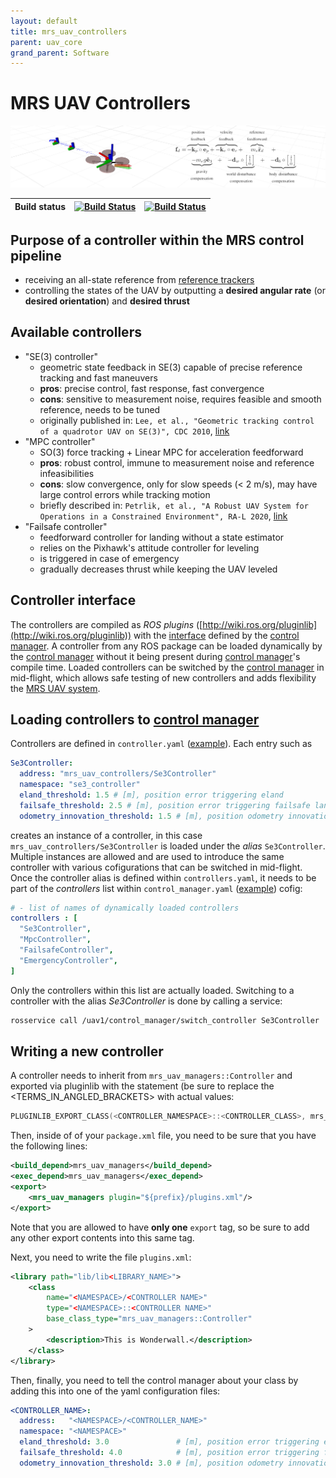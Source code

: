 ```yaml
---
layout: default
title: mrs_uav_controllers
parent: uav_core
grand_parent: Software
---
```

# MRS UAV Controllers

![](fig/thumbnail.jpg)

| Build status | [![Build Status](https://github.com/ctu-mrs/mrs_uav_controllers/workflows/Melodic/badge.svg)](https://github.com/ctu-mrs/mrs_uav_controllers/actions) | [![Build Status](https://github.com/ctu-mrs/mrs_uav_controllers/workflows/Noetic/badge.svg)](https://github.com/ctu-mrs/mrs_uav_controllers/actions) |
|--------------|-------------------------------------------------------------------------------------------------------------------------------------------------------|------------------------------------------------------------------------------------------------------------------------------------------------------|

## Purpose of a controller within the MRS control pipeline

* receiving an all-state reference from [reference trackers](https://github.com/ctu-mrs/mrs_uav_trackers)
* controlling the states of the UAV by outputting a **desired angular rate** (or **desired orientation**) and **desired thrust**

## Available controllers

* "SE(3) controller"
  * geometric state feedback in SE(3) capable of precise reference tracking and fast maneuvers
  * **pros**: precise control, fast response, fast convergence
  * **cons**: sensitive to measurement noise, requires feasible and smooth reference, needs to be tuned
  * originally published in: `Lee, et al., "Geometric tracking control of a quadrotor UAV on SE(3)", CDC 2010`, [link](https://ieeexplore.ieee.org/abstract/document/5717652)
* "MPC controller"
  * SO(3) force tracking + Linear MPC for acceleration feedforward
  * **pros**: robust control, immune to measurement noise and reference infeasibilities
  * **cons**: slow convergence, only for slow speeds (< 2 m/s), may have large control errors while tracking motion
  * briefly described in: `Petrlik, et al., "A Robust UAV System for Operations in a Constrained Environment", RA-L 2020`, [link](https://ieeexplore.ieee.org/abstract/document/8979150)
* "Failsafe controller"
  * feedforward controller for landing without a state estimator
  * relies on the Pixhawk's attitude controller for leveling
  * is triggered in case of emergency
  * gradually decreases thrust while keeping the UAV leveled

## Controller interface

The controllers are compiled as *ROS plugins* ([http://wiki.ros.org/pluginlib](http://wiki.ros.org/pluginlib)) with the [interface](https://github.com/ctu-mrs/mrs_uav_managers/blob/master/include/mrs_uav_managers/controller.h) defined by the [control manager](https://github.com/ctu-mrs/mrs_uav_managers).
A controller from any ROS package can be loaded dynamically by the [control manager](https://github.com/ctu-mrs/mrs_uav_managers) without it being present during [control manager](https://github.com/ctu-mrs/mrs_uav_managers)'s compile time.
Loaded controllers can be switched by the [control manager](https://github.com/ctu-mrs/mrs_uav_managers) in mid-flight, which allows safe testing of new controllers and adds flexibility the [MRS UAV system](https://github.com/ctu-mrs/mrs_uav_system).

## Loading controllers to [control manager](https://github.com/ctu-mrs/mrs_uav_managers)

Controllers are defined in `controller.yaml` ([example](https://github.com/ctu-mrs/mrs_uav_managers/blob/master/cofig/default/controllers.yaml)).
Each entry such as
```yaml
Se3Controller:
  address: "mrs_uav_controllers/Se3Controller"
  namespace: "se3_controller"
  eland_threshold: 1.5 # [m], position error triggering eland
  failsafe_threshold: 2.5 # [m], position error triggering failsafe land
  odometry_innovation_threshold: 1.5 # [m], position odometry innovation threshold
```
creates an instance of a controller, in this case `mrs_uav_controllers/Se3Controller` is loaded under the *alias* `Se3Controller`.
Multiple instances are allowed and are used to introduce the same controller with various cofigurations that can be switched in mid-flight.
Once the controller alias is defined within `controllers.yaml`, it needs to be part of the *controllers* list within `control_manager.yaml` ([example](https://github.com/ctu-mrs/mrs_uav_managers/blob/master/cofig/default/control_manager.yaml)) cofig:
```yaml
# - list of names of dynamically loaded controllers
controllers : [
  "Se3Controller",
  "MpcController",
  "FailsafeController",
  "EmergencyController",
]
```
Only the controllers within this list are actually loaded.
Switching to a controller with the alias *Se3Controller* is done by calling a service:
```bash
rosservice call /uav1/control_manager/switch_controller Se3Controller
```

## Writing a new controller

A controller needs to inherit from `mrs_uav_managers::Controller` and exported
via pluginlib with the statement (be sure to replace the
<TERMS_IN_ANGLED_BRACKETS> with actual values:

```cpp
PLUGINLIB_EXPORT_CLASS(<CONTROLLER_NAMESPACE>::<CONTROLLER_CLASS>, mrs_uav_managers::Controller)
```

Then, inside of of your `package.xml` file, you need to be sure that you have
the following lines:

```xml
<build_depend>mrs_uav_managers</build_depend>
<exec_depend>mrs_uav_managers</exec_depend>
<export>
	<mrs_uav_managers plugin="${prefix}/plugins.xml"/>
</export>
```

Note that you are allowed to have **only one** `export` tag, so be sure to add
any other export contents into this same tag.

Next, you need to write the file `plugins.xml`:

```xml
<library path="lib/lib<LIBRARY_NAME>">
	<class
		name="<NAMESPACE>/<CONTROLLER NAME>"
		type="<NAMESPACE>::<CONTROLLER NAME>"
		base_class_type="mrs_uav_managers::Controller"
	>
		<description>This is Wonderwall.</description>
	</class>
</library>
```

Then, finally, you need to tell the control manager about your class by adding
this into one of the yaml configuration files:

```yaml
<CONTROLLER_NAME>:
  address:   "<NAMESPACE>/<CONTROLLER_NAME>"
  namespace: "<NAMESPACE>"
  eland_threshold: 3.0               # [m], position error triggering eland
  failsafe_threshold: 4.0            # [m], position error triggering failsafe land
  odometry_innovation_threshold: 3.0 # [m], position odometry innovation threshold
```
